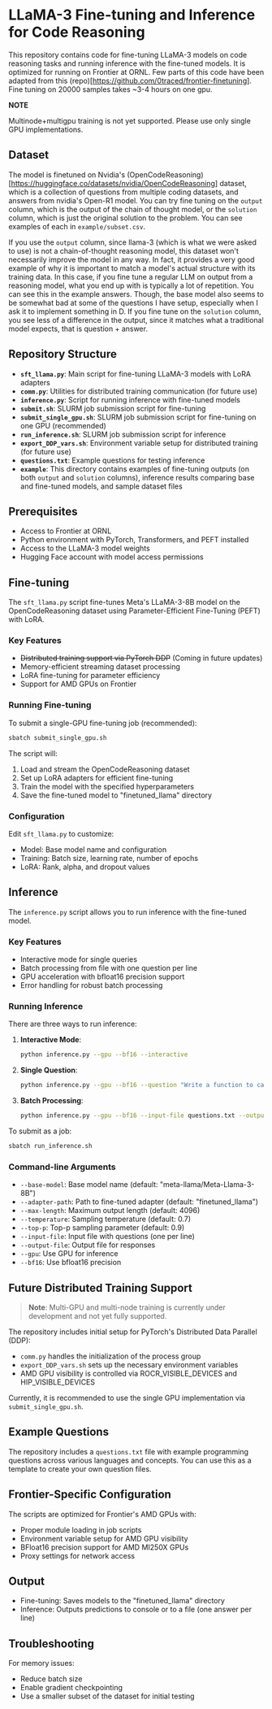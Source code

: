 # LLaMA-3 Fine-tuning and Inference for Code Reasoning

This repository contains code for fine-tuning LLaMA-3 models on code reasoning tasks and running inference with the fine-tuned models. It is optimized for running on Frontier at ORNL. Few parts of this code have been adapted from this (repo)[https://github.com/0traced/frontier-finetuning]. Fine tuning on 20000 samples takes ~3-4 hours on one gpu.

**NOTE**

Multinode+multigpu training is not yet supported. Please use only single GPU implementations.

## Dataset

The model is finetuned on Nvidia's (OpenCodeReasoning)[https://huggingface.co/datasets/nvidia/OpenCodeReasoning] dataset, which is a collection of questions from multiple coding datasets, and answers from nvidia's Open-R1 model. You can try fine tuning on the `output` column, which is the output of the chain of thought model, or the `solution` column, which is just the original solution to the problem. You can see examples of each in `example/subset.csv`.

If you use the `output` column, since llama-3 (which is what we were asked to use) is not a chain-of-thought reasoning model, this dataset won't necessarily improve the model in any way. In fact, it provides a very good example of why it is important to match a model's actual structure with its training data. In this case, if you fine tune a regular LLM on output from a reasoning model, what you end up with is typically a lot of repetition. You can see this in the example answers. Though, the base model also seems to be somewhat bad at some of the questions I have setup, especially when I ask it to implement something in D. If you fine tune on the `solution` column, you see less of a difference in the output, since it matches what a traditional model expects, that is question + answer.

## Repository Structure

- **`sft_llama.py`**: Main script for fine-tuning LLaMA-3 models with LoRA adapters
- **`comm.py`**: Utilities for distributed training communication (for future use)
- **`inference.py`**: Script for running inference with fine-tuned models
- **`submit.sh`**: SLURM job submission script for fine-tuning 
- **`submit_single_gpu.sh`**: SLURM job submission script for fine-tuning on one GPU (recommended)
- **`run_inference.sh`**: SLURM job submission script for inference
- **`export_DDP_vars.sh`**: Environment variable setup for distributed training (for future use)
- **`questions.txt`**: Example questions for testing inference
- **`example`**: This directory contains examples of fine-tuning outputs (on both `output` and `solution` columns), inference results comparing base and fine-tuned models, and sample dataset files

## Prerequisites

- Access to Frontier at ORNL
- Python environment with PyTorch, Transformers, and PEFT installed
- Access to the LLaMA-3 model weights
- Hugging Face account with model access permissions

## Fine-tuning

The `sft_llama.py` script fine-tunes Meta's LLaMA-3-8B model on the OpenCodeReasoning dataset using Parameter-Efficient Fine-Tuning (PEFT) with LoRA.

### Key Features

- ~~Distributed training support via PyTorch DDP~~ (Coming in future updates)
- Memory-efficient streaming dataset processing
- LoRA fine-tuning for parameter efficiency
- Support for AMD GPUs on Frontier

### Running Fine-tuning

To submit a single-GPU fine-tuning job (recommended):

```bash
sbatch submit_single_gpu.sh
```

The script will:
1. Load and stream the OpenCodeReasoning dataset
2. Set up LoRA adapters for efficient fine-tuning
3. Train the model with the specified hyperparameters
4. Save the fine-tuned model to "finetuned_llama" directory

### Configuration

Edit `sft_llama.py` to customize:

- Model: Base model name and configuration
- Training: Batch size, learning rate, number of epochs
- LoRA: Rank, alpha, and dropout values

## Inference

The `inference.py` script allows you to run inference with the fine-tuned model.

### Key Features

- Interactive mode for single queries
- Batch processing from file with one question per line
- GPU acceleration with bfloat16 precision support
- Error handling for robust batch processing

### Running Inference

There are three ways to run inference:

1. **Interactive Mode**:
   ```bash
   python inference.py --gpu --bf16 --interactive
   ```

2. **Single Question**:
   ```bash
   python inference.py --gpu --bf16 --question "Write a function to calculate the factorial of a number in Python."
   ```

3. **Batch Processing**:
   ```bash
   python inference.py --gpu --bf16 --input-file questions.txt --output-file answers.txt
   ```

To submit as a job:
```bash
sbatch run_inference.sh
```

### Command-line Arguments

- `--base-model`: Base model name (default: "meta-llama/Meta-Llama-3-8B")
- `--adapter-path`: Path to fine-tuned adapter (default: "finetuned_llama")
- `--max-length`: Maximum output length (default: 4096)
- `--temperature`: Sampling temperature (default: 0.7)
- `--top-p`: Top-p sampling parameter (default: 0.9)
- `--input-file`: Input file with questions (one per line)
- `--output-file`: Output file for responses
- `--gpu`: Use GPU for inference
- `--bf16`: Use bfloat16 precision

## Future Distributed Training Support

> **Note**: Multi-GPU and multi-node training is currently under development and not yet fully supported.

The repository includes initial setup for PyTorch's Distributed Data Parallel (DDP):

- `comm.py` handles the initialization of the process group
- `export_DDP_vars.sh` sets up the necessary environment variables
- AMD GPU visibility is controlled via ROCR_VISIBLE_DEVICES and HIP_VISIBLE_DEVICES

Currently, it is recommended to use the single GPU implementation via `submit_single_gpu.sh`.

## Example Questions

The repository includes a `questions.txt` file with example programming questions across various languages and concepts. You can use this as a template to create your own question files.

## Frontier-Specific Configuration

The scripts are optimized for Frontier's AMD GPUs with:

- Proper module loading in job scripts
- Environment variable setup for AMD GPU visibility
- BFloat16 precision support for AMD MI250X GPUs
- Proxy settings for network access

## Output

- Fine-tuning: Saves models to the "finetuned_llama" directory
- Inference: Outputs predictions to console or to a file (one answer per line)

## Troubleshooting

For memory issues:
- Reduce batch size
- Enable gradient checkpointing
- Use a smaller subset of the dataset for initial testing
